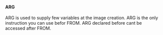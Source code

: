 #### ARG #####
ARG is used to supply few variables at the image creation.
ARG is the only instruction you can use befor FROM. ARG declared before cant be accessed after FROM.
